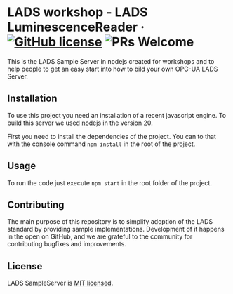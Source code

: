# LADS workshop - LADS LuminescenceReader &middot; [![GitHub license](https://img.shields.io/badge/license-MIT-blue.svg)](https://github.com/opcua-lads/workshop/blob/main/LICENSE) ![PRs Welcome](https://img.shields.io/badge/PRs-welcome-brightgreen.svg)

This is the LADS Sample Server in nodejs created for workshops and to help people to get an easy start into how to bild your own OPC-UA LADS Server.

## Installation

To use this project you need an installation of a recent javascript engine. To build this server we used [nodejs](https://nodejs.org/en) in the version 20.

First you need to install the dependencies of the project. You can to that with the console command `npm install` in the root of the project.

## Usage

To run the code just execute `npm start` in the root folder of the project.

## Contributing

The main purpose of this repository is to simplify adoption of the LADS standard by providing sample implementations. Development of it happens in the open on GitHub, and we are grateful to the community for contributing bugfixes and improvements.

## License

LADS SampleServer is [MIT licensed](./LICENSE).
